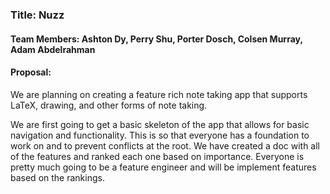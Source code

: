 ### Title: Nuzz
#### Team Members: Ashton Dy, Perry Shu, Porter Dosch, Colsen Murray, Adam Abdelrahman

#### Proposal:
We are planning on creating a feature rich note taking app that supports LaTeX, drawing, and other forms of note taking. 

We are first going to get a basic skeleton of the app that allows for basic navigation and functionality. This is so that everyone has a foundation to work on and to prevent conflicts at the root. We have created a doc with all of the features and ranked each one based on importance. Everyone is pretty much going to be a feature engineer and will be implement features based on the rankings. 
